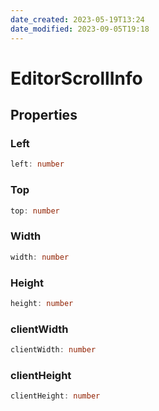```yaml
---
date_created: 2023-05-19T13:24
date_modified: 2023-09-05T19:18
---
```

# EditorScrollInfo

## Properties

### Left

```ts
left: number
```

### Top

```ts
top: number
```

### Width

```ts
width: number
```

### Height

```ts
height: number
```

### clientWidth

```ts
clientWidth: number
```

### clientHeight

```ts
clientHeight: number
```
